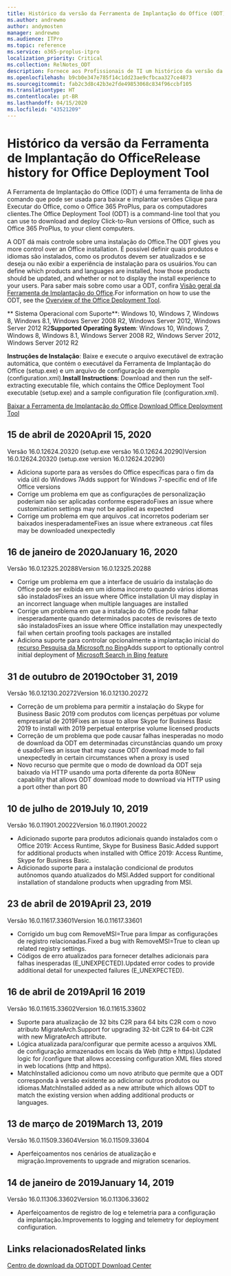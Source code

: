 ```yaml
---
title: Histórico da versão da Ferramenta de Implantação do Office (ODT)
ms.author: andrewmo
author: andymosten
manager: andrewmo
ms.audience: ITPro
ms.topic: reference
ms.service: o365-proplus-itpro
localization_priority: Critical
ms.collection: RelNotes_ODT
description: Fornece aos Profissionais de TI um histórico da versão da Ferramenta de Implantação do Office (ODT)
ms.openlocfilehash: b9cb0e347e785f14c1dd23ae9cfbcaa327ce4873
ms.sourcegitcommit: fab2c3d8c42b3e2fde49853068c834f96ccbf105
ms.translationtype: HT
ms.contentlocale: pt-BR
ms.lasthandoff: 04/15/2020
ms.locfileid: "43521209"
---
```

# <a name="release-history-for-office-deployment-tool"></a><span data-ttu-id="570ca-103">Histórico da versão da Ferramenta de Implantação do Office</span><span class="sxs-lookup"><span data-stu-id="570ca-103">Release history for Office Deployment Tool</span></span>

<span data-ttu-id="570ca-104">A Ferramenta de Implantação do Office (ODT) é uma ferramenta de linha de comando que pode ser usada para baixar e implantar versões Clique para Executar do Office, como o Office 365 ProPlus, para os computadores clientes.</span><span class="sxs-lookup"><span data-stu-id="570ca-104">The Office Deployment Tool (ODT) is a command-line tool that you can use to download and deploy Click-to-Run versions of Office, such as Office 365 ProPlus, to your client computers.</span></span> 


<span data-ttu-id="570ca-105">A ODT dá mais controle sobre uma instalação do Office.</span><span class="sxs-lookup"><span data-stu-id="570ca-105">The ODT gives you more control over an Office installation.</span></span> <span data-ttu-id="570ca-106">É possível definir quais produtos e idiomas são instalados, como os produtos devem ser atualizados e se deseja ou não exibir a experiência de instalação para os usuários.</span><span class="sxs-lookup"><span data-stu-id="570ca-106">You can define which products and languages are installed, how those products should be updated, and whether or not to display the install experience to your users.</span></span> <span data-ttu-id="570ca-107">Para saber mais sobre como usar a ODT, confira [Visão geral da Ferramenta de Implantação do Office](https://docs.microsoft.com/deployoffice/overview-of-the-office-2016-deployment-tool).</span><span class="sxs-lookup"><span data-stu-id="570ca-107">For information on how to use the ODT, see the [Overview of the Office Deployment Tool](https://docs.microsoft.com/deployoffice/overview-of-the-office-2016-deployment-tool).</span></span>

 <span data-ttu-id="570ca-108">\*\* Sistema Operacional com Suporte\*\*: Windows 10, Windows 7, Windows 8, Windows 8.1, Windows Server 2008 R2, Windows Server 2012, Windows Server 2012 R2</span><span class="sxs-lookup"><span data-stu-id="570ca-108">**Supported Operating System**: Windows 10, Windows 7, Windows 8, Windows 8.1, Windows Server 2008 R2, Windows Server 2012, Windows Server 2012 R2</span></span> 
 
 <span data-ttu-id="570ca-109">**Instruções de Instalação**: Baixe e execute o arquivo executável de extração automática, que contém o executável da Ferramenta de Implantação do Office (setup.exe) e um arquivo de configuração de exemplo (configuration.xml).</span><span class="sxs-lookup"><span data-stu-id="570ca-109">**Install Instructions**: Download and then run the self-extracting executable file, which contains the Office Deployment Tool executable (setup.exe) and a sample configuration file (configuration.xml).</span></span> 

<span data-ttu-id="570ca-110">[Baixar a Ferramenta de Implantação do Office](https://www.microsoft.com/en-us/download/confirmation.aspx?id=49117).</span><span class="sxs-lookup"><span data-stu-id="570ca-110">[Download Office Deployment Tool](https://www.microsoft.com/en-us/download/confirmation.aspx?id=49117)</span></span>


## <a name="april-15-2020"></a><span data-ttu-id="570ca-111">15 de abril de 2020</span><span class="sxs-lookup"><span data-stu-id="570ca-111">April 15, 2020</span></span>

<span data-ttu-id="570ca-112">Versão 16.0.12624.20320 (setup.exe versão 16.0.12624.20290)</span><span class="sxs-lookup"><span data-stu-id="570ca-112">Version 16.0.12624.20320 (setup.exe version 16.0.12624.20290)</span></span>
- <span data-ttu-id="570ca-113">Adiciona suporte para as versões do Office específicas para o fim da vida útil do Windows 7</span><span class="sxs-lookup"><span data-stu-id="570ca-113">Adds support for Windows 7-specific end of life Office versions</span></span>
- <span data-ttu-id="570ca-114">Corrige um problema em que as configurações de personalização poderiam não ser aplicadas conforme esperado</span><span class="sxs-lookup"><span data-stu-id="570ca-114">Fixes an issue where customization settings may not be applied as expected</span></span>
- <span data-ttu-id="570ca-115">Corrige um problema em que arquivos .cat incorretos poderiam ser baixados inesperadamente</span><span class="sxs-lookup"><span data-stu-id="570ca-115">Fixes an issue where extraneous .cat files may be downloaded unexpectedly</span></span>

## <a name="january-16-2020"></a><span data-ttu-id="570ca-116">16 de janeiro de 2020</span><span class="sxs-lookup"><span data-stu-id="570ca-116">January 16, 2020</span></span>

<span data-ttu-id="570ca-117">Versão 16.0.12325.20288</span><span class="sxs-lookup"><span data-stu-id="570ca-117">Version 16.0.12325.20288</span></span>
- <span data-ttu-id="570ca-118">Corrige um problema em que a interface de usuário da instalação do Office pode ser exibida em um idioma incorreto quando vários idiomas são instalados</span><span class="sxs-lookup"><span data-stu-id="570ca-118">Fixes an issue where Office installation UI may display in an incorrect language when multiple languages are installed</span></span>
- <span data-ttu-id="570ca-119">Corrige um problema em que a instalação do Office pode falhar inesperadamente quando determinados pacotes de revisores de texto são instalados</span><span class="sxs-lookup"><span data-stu-id="570ca-119">Fixes an issue where Office installation may unexpectedly fail when certain proofing tools packages are installed</span></span>
- <span data-ttu-id="570ca-120">Adiciona suporte para controlar opcionalmente a implantação inicial do [recurso Pesquisa da Microsoft no Bing](https://go.microsoft.com/fwlink/p/?linkid=2109345)</span><span class="sxs-lookup"><span data-stu-id="570ca-120">Adds support to optionally control initial deployment of [Microsoft Search in Bing feature](https://go.microsoft.com/fwlink/p/?linkid=2109345)</span></span>


## <a name="october-31-2019"></a><span data-ttu-id="570ca-121">31 de outubro de 2019</span><span class="sxs-lookup"><span data-stu-id="570ca-121">October 31, 2019</span></span>

<span data-ttu-id="570ca-122">Versão 16.0.12130.20272</span><span class="sxs-lookup"><span data-stu-id="570ca-122">Version 16.0.12130.20272</span></span>
- <span data-ttu-id="570ca-123">Correção de um problema para permitir a instalação do Skype for Business Basic 2019 com produtos com licenças perpétuas por volume empresarial de 2019</span><span class="sxs-lookup"><span data-stu-id="570ca-123">Fixes an issue to allow Skype for Business Basic 2019 to install with 2019 perpetual enterprise volume licensed products</span></span>
- <span data-ttu-id="570ca-124">Correção de um problema que pode causar falhas inesperadas no modo de download da ODT em determinadas circunstâncias quando um proxy é usado</span><span class="sxs-lookup"><span data-stu-id="570ca-124">Fixes an issue that may cause ODT download mode to fail unexpectedly in certain circumstances when a proxy is used</span></span>
- <span data-ttu-id="570ca-125">Novo recurso que permite que o modo de download da ODT seja baixado via HTTP usando uma porta diferente da porta 80</span><span class="sxs-lookup"><span data-stu-id="570ca-125">New capability that allows ODT download mode to download via HTTP using a port other than port 80</span></span>


## <a name="july-10-2019"></a><span data-ttu-id="570ca-126">10 de julho de 2019</span><span class="sxs-lookup"><span data-stu-id="570ca-126">July 10, 2019</span></span>

<span data-ttu-id="570ca-127">Versão 16.0.11901.20022</span><span class="sxs-lookup"><span data-stu-id="570ca-127">Version 16.0.11901.20022</span></span>
- <span data-ttu-id="570ca-128">Adicionado suporte para produtos adicionais quando instalados com o Office 2019: Access Runtime, Skype for Business Basic.</span><span class="sxs-lookup"><span data-stu-id="570ca-128">Added support for additional products when installed with Office 2019: Access Runtime, Skype for Business Basic.</span></span>
- <span data-ttu-id="570ca-129">Adicionado suporte para a instalação condicional de produtos autônomos quando atualizados do MSI.</span><span class="sxs-lookup"><span data-stu-id="570ca-129">Added support for conditional installation of standalone products when upgrading from MSI.</span></span>

## <a name="april-23-2019"></a><span data-ttu-id="570ca-130">23 de abril de 2019</span><span class="sxs-lookup"><span data-stu-id="570ca-130">April 23, 2019</span></span>

<span data-ttu-id="570ca-131">Versão 16.0.11617.33601</span><span class="sxs-lookup"><span data-stu-id="570ca-131">Version 16.0.11617.33601</span></span>
- <span data-ttu-id="570ca-132">Corrigido um bug com RemoveMSI=True para limpar as configurações de registro relacionadas.</span><span class="sxs-lookup"><span data-stu-id="570ca-132">Fixed a bug with RemoveMSI=True to clean up related registry settings.</span></span>
- <span data-ttu-id="570ca-133">Códigos de erro atualizados para fornecer detalhes adicionais para falhas inesperadas (E_UNEXPECTED).</span><span class="sxs-lookup"><span data-stu-id="570ca-133">Updated error codes to provide additional detail for unexpected failures (E_UNEXPECTED).</span></span>

## <a name="april-16-2019"></a><span data-ttu-id="570ca-134">16 de abril de 2019</span><span class="sxs-lookup"><span data-stu-id="570ca-134">April 16 2019</span></span>

<span data-ttu-id="570ca-135">Versão 16.0.11615.33602</span><span class="sxs-lookup"><span data-stu-id="570ca-135">Version 16.0.11615.33602</span></span>
- <span data-ttu-id="570ca-136">Suporte para atualização de 32 bits C2R para 64 bits C2R com o novo atributo MigrateArch.</span><span class="sxs-lookup"><span data-stu-id="570ca-136">Support for upgrading 32-bit C2R to 64-bit C2R with new MigrateArch attribute.</span></span>
- <span data-ttu-id="570ca-137">Lógica atualizada para/configurar que permite acesso a arquivos XML de configuração armazenados em locais da Web (http e https).</span><span class="sxs-lookup"><span data-stu-id="570ca-137">Updated logic for /configure that allows accessing configuration XML files stored in web locations (http and https).</span></span>
- <span data-ttu-id="570ca-138">MatchInstalled adicionou como um novo atributo que permite que a ODT corresponda à versão existente ao adicionar outros produtos ou idiomas.</span><span class="sxs-lookup"><span data-stu-id="570ca-138">MatchInstalled added as a new attribute which allows ODT to match the existing version when adding additional products or languages.</span></span>

## <a name="march-13-2019"></a><span data-ttu-id="570ca-139">13 de março de 2019</span><span class="sxs-lookup"><span data-stu-id="570ca-139">March 13, 2019</span></span>

<span data-ttu-id="570ca-140">Versão 16.0.11509.33604</span><span class="sxs-lookup"><span data-stu-id="570ca-140">Version 16.0.11509.33604</span></span>
- <span data-ttu-id="570ca-141">Aperfeiçoamentos nos cenários de atualização e migração.</span><span class="sxs-lookup"><span data-stu-id="570ca-141">Improvements to upgrade and migration scenarios.</span></span>

## <a name="january-14-2019"></a><span data-ttu-id="570ca-142">14 de janeiro de 2019</span><span class="sxs-lookup"><span data-stu-id="570ca-142">January 14, 2019</span></span>

<span data-ttu-id="570ca-143">Versão 16.0.11306.33602</span><span class="sxs-lookup"><span data-stu-id="570ca-143">Version 16.0.11306.33602</span></span>
- <span data-ttu-id="570ca-144">Aperfeiçoamentos de registro de log e telemetria para a configuração da implantação.</span><span class="sxs-lookup"><span data-stu-id="570ca-144">Improvements to logging and telemetry for deployment configuration.</span></span>


## <a name="related-links"></a><span data-ttu-id="570ca-145">Links relacionados</span><span class="sxs-lookup"><span data-stu-id="570ca-145">Related links</span></span>

[<span data-ttu-id="570ca-146">Centro de download da ODT</span><span class="sxs-lookup"><span data-stu-id="570ca-146">ODT Download Center</span></span>](https://www.microsoft.com/en-us/download/details.aspx?id=49117)
